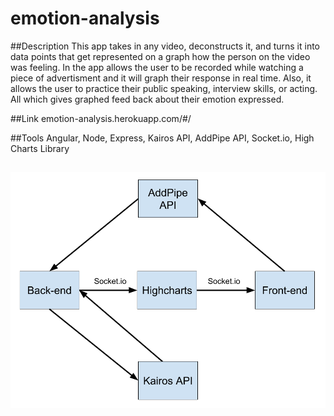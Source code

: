 # emotion-analysis

##Description
This app takes in any video, deconstructs it, and turns it into data points that get represented on a graph how the person on the video was feeling.
In the app allows the user to be recorded while watching a piece of advertisment and it will graph their response in real time.
Also, it allows the user to practice their public speaking, interview skills, or acting. All which gives graphed feed back about their emotion expressed.


##Link
emotion-analysis.herokuapp.com/#/

##Tools
Angular, Node, Express, Kairos API, AddPipe API, Socket.io, High Charts Library

##
![alt tag](src/client/charts.png)

